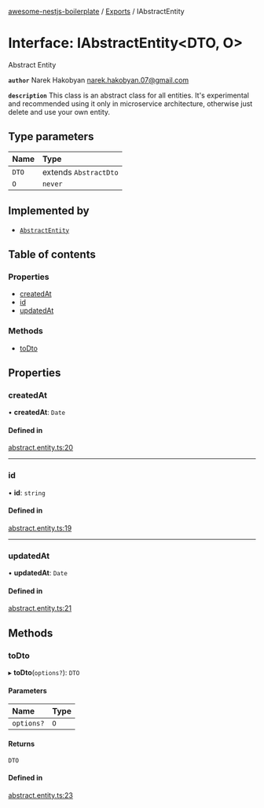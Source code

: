 [awesome-nestjs-boilerplate](../README.md) / [Exports](../modules.md) / IAbstractEntity

# Interface: IAbstractEntity<DTO, O\>

Abstract Entity

**`author`** Narek Hakobyan <narek.hakobyan.07@gmail.com>

**`description`** This class is an abstract class for all entities.
It's experimental and recommended using it only in microservice architecture,
otherwise just delete and use your own entity.

## Type parameters

| Name | Type |
| :------ | :------ |
| `DTO` | extends `AbstractDto` |
| `O` | `never` |

## Implemented by

- [`AbstractEntity`](../classes/AbstractEntity.md)

## Table of contents

### Properties

- [createdAt](IAbstractEntity.md#createdat)
- [id](IAbstractEntity.md#id)
- [updatedAt](IAbstractEntity.md#updatedat)

### Methods

- [toDto](IAbstractEntity.md#todto)

## Properties

### createdAt

• **createdAt**: `Date`

#### Defined in

[abstract.entity.ts:20](https://github.com/klub-deepak/poc_doc_generation_3/blob/a592bb2/src/common/abstract.entity.ts#L20)

___

### id

• **id**: `string`

#### Defined in

[abstract.entity.ts:19](https://github.com/klub-deepak/poc_doc_generation_3/blob/a592bb2/src/common/abstract.entity.ts#L19)

___

### updatedAt

• **updatedAt**: `Date`

#### Defined in

[abstract.entity.ts:21](https://github.com/klub-deepak/poc_doc_generation_3/blob/a592bb2/src/common/abstract.entity.ts#L21)

## Methods

### toDto

▸ **toDto**(`options?`): `DTO`

#### Parameters

| Name | Type |
| :------ | :------ |
| `options?` | `O` |

#### Returns

`DTO`

#### Defined in

[abstract.entity.ts:23](https://github.com/klub-deepak/poc_doc_generation_3/blob/a592bb2/src/common/abstract.entity.ts#L23)
